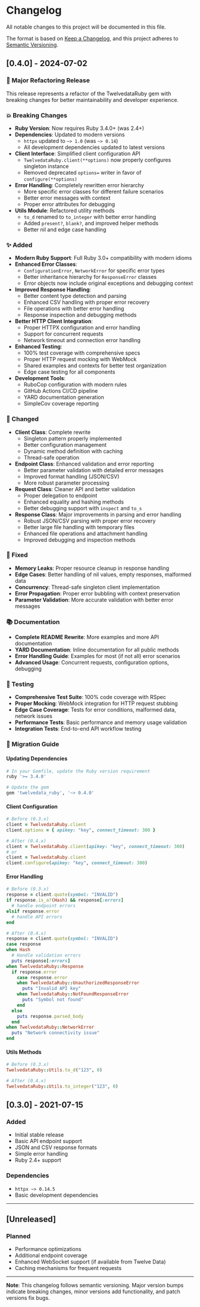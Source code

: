# Changelog

All notable changes to this project will be documented in this file.

The format is based on [Keep a Changelog](https://keepachangelog.com/en/1.0.0/),
and this project adheres to [Semantic Versioning](https://semver.org/spec/v2.0.0.html).

## [0.4.0] - 2024-07-02

### 🚀 Major Refactoring Release

This release represents a refactor of the TwelvedataRuby gem with breaking changes for better maintainability and developer experience.

### 💥 Breaking Changes

- **Ruby Version**: Now requires Ruby 3.4.0+ (was 2.4+)
- **Dependencies**: Updated to modern versions
  - `httpx` updated to `~> 1.0` (was `~> 0.14`)
  - All development dependencies updated to latest versions
- **Client Interface**: Simplified client configuration API
  - `TwelvedataRuby.client(**options)` now properly configures singleton instance
  - Removed deprecated `options=` writer in favor of `configure(**options)`
- **Error Handling**: Completely rewritten error hierarchy
  - More specific error classes for different failure scenarios
  - Better error messages with context
  - Proper error attributes for debugging
- **Utils Module**: Refactored utility methods
  - `to_d` renamed to `to_integer` with better error handling
  - Added `present?`, `blank?`, and improved helper methods
  - Better nil and edge case handling

### ✨ Added

- **Modern Ruby Support**: Full Ruby 3.0+ compatibility with modern idioms
- **Enhanced Error Classes**:
  - `ConfigurationError`, `NetworkError` for specific error types
  - Better inheritance hierarchy for `ResponseError` classes
  - Error objects now include original exceptions and debugging context
- **Improved Response Handling**:
  - Better content type detection and parsing
  - Enhanced CSV handling with proper error recovery
  - File operations with better error handling
  - Response inspection and debugging methods
- **Better HTTP Client Integration**:
  - Proper HTTPX configuration and error handling
  - Support for concurrent requests
  - Network timeout and connection error handling
- **Enhanced Testing**:
  - 100% test coverage with comprehensive specs
  - Proper HTTP request mocking with WebMock
  - Shared examples and contexts for better test organization
  - Edge case testing for all components
- **Development Tools**:
  - RuboCop configuration with modern rules
  - GitHub Actions CI/CD pipeline
  - YARD documentation generation
  - SimpleCov coverage reporting

### 🔧 Changed

- **Client Class**: Complete rewrite
  - Singleton pattern properly implemented
  - Better configuration management
  - Dynamic method definition with caching
  - Thread-safe operation
- **Endpoint Class**: Enhanced validation and error reporting
  - Better parameter validation with detailed error messages
  - Improved format handling (JSON/CSV)
  - More robust parameter processing
- **Request Class**: Cleaner API and better validation
  - Proper delegation to endpoint
  - Enhanced equality and hashing methods
  - Better debugging support with `inspect` and `to_s`
- **Response Class**: Major improvements in parsing and error handling
  - Robust JSON/CSV parsing with proper error recovery
  - Better large file handling with temporary files
  - Enhanced file operations and attachment handling
  - Improved debugging and inspection methods

### 🐛 Fixed

- **Memory Leaks**: Proper resource cleanup in response handling
- **Edge Cases**: Better handling of nil values, empty responses, malformed data
- **Concurrency**: Thread-safe singleton client implementation
- **Error Propagation**: Proper error bubbling with context preservation
- **Parameter Validation**: More accurate validation with better error messages

### 📚 Documentation

- **Complete README Rewrite**: More examples and more API documentation
- **YARD Documentation**: Inline documentation for all public methods
- **Error Handling Guide**: Examples for most (if not all) error scenarios
- **Advanced Usage**: Concurrent requests, configuration options, debugging

### 🧪 Testing

- **Comprehensive Test Suite**: 100% code coverage with RSpec
- **Proper Mocking**: WebMock integration for HTTP request stubbing
- **Edge Case Coverage**: Tests for error conditions, malformed data, network issues
- **Performance Tests**: Basic performance and memory usage validation
- **Integration Tests**: End-to-end API workflow testing

### 🔄 Migration Guide

#### Updating Dependencies

```ruby
# In your Gemfile, update the Ruby version requirement
ruby '>= 3.4.0'

# Update the gem
gem 'twelvedata_ruby', '~> 0.4.0'
```

#### Client Configuration

```ruby
# Before (0.3.x)
client = TwelvedataRuby.client
client.options = { apikey: "key", connect_timeout: 300 }

# After (0.4.x)
client = TwelvedataRuby.client(apikey: "key", connect_timeout: 300)
# or
client = TwelvedataRuby.client
client.configure(apikey: "key", connect_timeout: 300)
```

#### Error Handling

```ruby
# Before (0.3.x)
response = client.quote(symbol: "INVALID")
if response.is_a?(Hash) && response[:errors]
  # handle endpoint errors
elsif response.error
  # handle API errors
end

# After (0.4.x)
response = client.quote(symbol: "INVALID")
case response
when Hash
  # Handle validation errors
  puts response[:errors]
when TwelvedataRuby::Response
  if response.error
    case response.error
    when TwelvedataRuby::UnauthorizedResponseError
      puts "Invalid API key"
    when TwelvedataRuby::NotFoundResponseError
      puts "Symbol not found"
    end
  else
    puts response.parsed_body
  end
when TwelvedataRuby::NetworkError
  puts "Network connectivity issue"
end
```

#### Utils Methods

```ruby
# Before (0.3.x)
TwelvedataRuby::Utils.to_d("123", 0)

# After (0.4.x)
TwelvedataRuby::Utils.to_integer("123", 0)
```

## [0.3.0] - 2021-07-15

### Added

- Initial stable release
- Basic API endpoint support
- JSON and CSV response formats
- Simple error handling
- Ruby 2.4+ support

### Dependencies

- `httpx ~> 0.14.5`
- Basic development dependencies

---

## [Unreleased]

### Planned

- Performance optimizations
- Additional endpoint coverage
- Enhanced WebSocket support (if available from Twelve Data)
- Caching mechanisms for frequent requests

---

**Note**: This changelog follows semantic versioning. Major version bumps indicate breaking changes, minor versions add functionality, and patch versions fix bugs.
